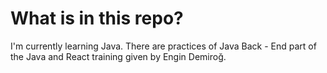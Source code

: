 # What is in this repo?

I'm currently learning Java.  There are practices of Java Back - End part of the Java and React training given by Engin Demiroğ.
